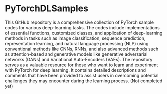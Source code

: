 # PyTorchDLSamples
This GitHub repository is a comprehensive collection of PyTorch sample codes for various deep-learning tasks. The codes include implementations of essential functions, customized classes, and application of deep-learning methods in tasks such as image classification, sequence prediction, representation learning, and natural language processing (NLP) using conventional methods like CNNs, RNNs, and also advanced methods such as attention-based and generative models like generative adversarial networks (GANs) and Variational Auto-Encoders (VAEs). The repository serves as a valuable resource for those who want to learn and experiment with PyTorch for deep learning. It contains detailed descriptions and comments that have been provided to assist users in overcoming potential challenges they may encounter during the learning process.
(Not completed yet)